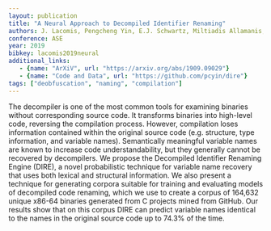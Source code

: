 ```yaml
---
layout: publication
title: "A Neural Approach to Decompiled Identifier Renaming"
authors: J. Lacomis, Pengcheng Yin, E.J. Schwartz, Miltiadis Allamanis, C. Le Goues, Graham Neubig, B. Vasilescu
conference: ASE
year: 2019
bibkey: lacomis2019neural
additional_links:
   - {name: "ArXiV", url: "https://arxiv.org/abs/1909.09029"}
   - {name: "Code and Data", url: "https://github.com/pcyin/dire"}
tags: ["deobfuscation", "naming", "compilation"]
---
```

The decompiler is one of the most common tools for examining binaries without corresponding source code. It transforms binaries into high-level code, reversing the compilation process. However, compilation loses information contained within the original source code (e.g. structure, type information, and variable names). Semantically meaningful variable names are known to increase code understandability, but they generally cannot be recovered by decompilers. We propose the Decompiled Identifier Renaming Engine (DIRE), a novel probabilistic technique for variable name recovery that uses both lexical and structural information. We also present a technique for generating corpora suitable for training and evaluating models of decompiled code renaming, which we use to create a corpus of 164,632 unique x86-64 binaries generated from C projects mined from GitHub. Our results show that on this corpus DIRE can predict variable names identical to the names in the original source code up to 74.3% of the time.
